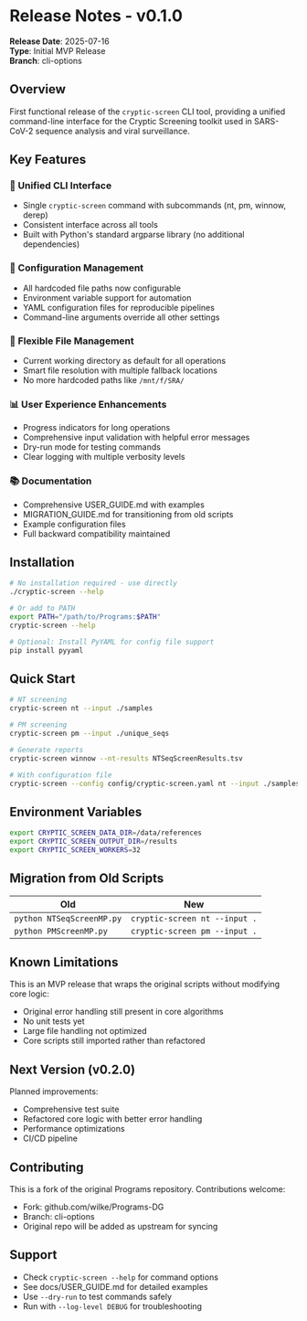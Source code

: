 # Release Notes - v0.1.0

**Release Date**: 2025-07-16  
**Type**: Initial MVP Release  
**Branch**: cli-options  

## Overview

First functional release of the `cryptic-screen` CLI tool, providing a unified command-line interface for the Cryptic Screening toolkit used in SARS-CoV-2 sequence analysis and viral surveillance.

## Key Features

### 🎯 Unified CLI Interface
- Single `cryptic-screen` command with subcommands (nt, pm, winnow, derep)
- Consistent interface across all tools
- Built with Python's standard argparse library (no additional dependencies)

### 🔧 Configuration Management  
- All hardcoded file paths now configurable
- Environment variable support for automation
- YAML configuration files for reproducible pipelines
- Command-line arguments override all other settings

### 📁 Flexible File Management
- Current working directory as default for all operations
- Smart file resolution with multiple fallback locations
- No more hardcoded paths like `/mnt/f/SRA/`

### 📊 User Experience Enhancements
- Progress indicators for long operations
- Comprehensive input validation with helpful error messages
- Dry-run mode for testing commands
- Clear logging with multiple verbosity levels

### 📚 Documentation
- Comprehensive USER_GUIDE.md with examples
- MIGRATION_GUIDE.md for transitioning from old scripts
- Example configuration files
- Full backward compatibility maintained

## Installation

```bash
# No installation required - use directly
./cryptic-screen --help

# Or add to PATH
export PATH="/path/to/Programs:$PATH"
cryptic-screen --help

# Optional: Install PyYAML for config file support
pip install pyyaml
```

## Quick Start

```bash
# NT screening
cryptic-screen nt --input ./samples

# PM screening  
cryptic-screen pm --input ./unique_seqs

# Generate reports
cryptic-screen winnow --nt-results NTSeqScreenResults.tsv

# With configuration file
cryptic-screen --config config/cryptic-screen.yaml nt --input ./samples
```

## Environment Variables

```bash
export CRYPTIC_SCREEN_DATA_DIR=/data/references
export CRYPTIC_SCREEN_OUTPUT_DIR=/results
export CRYPTIC_SCREEN_WORKERS=32
```

## Migration from Old Scripts

| Old | New |
|-----|-----|
| `python NTSeqScreenMP.py` | `cryptic-screen nt --input .` |
| `python PMScreenMP.py` | `cryptic-screen pm --input .` |

## Known Limitations

This is an MVP release that wraps the original scripts without modifying core logic:
- Original error handling still present in core algorithms
- No unit tests yet
- Large file handling not optimized
- Core scripts still imported rather than refactored

## Next Version (v0.2.0)

Planned improvements:
- Comprehensive test suite
- Refactored core logic with better error handling
- Performance optimizations
- CI/CD pipeline

## Contributing

This is a fork of the original Programs repository. Contributions welcome:
- Fork: github.com/wilke/Programs-DG
- Branch: cli-options
- Original repo will be added as upstream for syncing

## Support

- Check `cryptic-screen --help` for command options
- See docs/USER_GUIDE.md for detailed examples
- Use `--dry-run` to test commands safely
- Run with `--log-level DEBUG` for troubleshooting